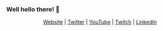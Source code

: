 ### Well hello there! 👋

<p align="center" valign="center"><a href="https://rup12.net">Website</a> | <a
href="https://twitter.com/darkosubotica">Twitter</a> | <a
href="https://youtube.com/ruptwelve">YouTube</a> | <a
href="https://twitch.tv/ruptwelve">Twitch</a> | <a
href="https://www.linkedin.com/in/darko-mesaroš-02b66622/">LinkedIn</a></p>


<!--
**darko-mesaros/darko-mesaros** is a ✨ _special_ ✨ repository because its `README.md` (this file) appears on your GitHub profile.

Here are some ideas to get you started:

- 🔭 I’m currently working on ...
- 🌱 I’m currently learning ...
- 👯 I’m looking to collaborate on ...
- 🤔 I’m looking for help with ...
- 💬 Ask me about ...
- 📫 How to reach me: ...
- 😄 Pronouns: ...
- ⚡ Fun fact: ...
-->
